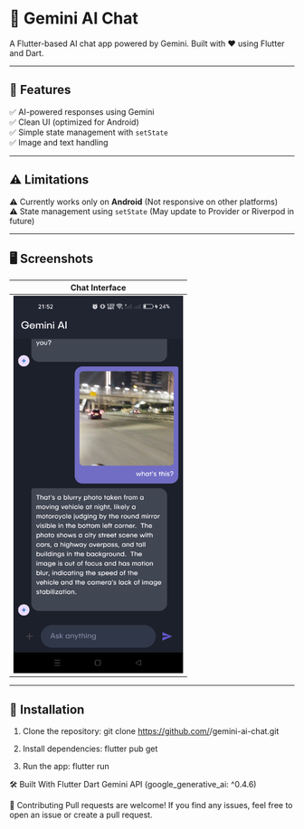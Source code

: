 # 🤖 Gemini AI Chat  
A Flutter-based AI chat app powered by Gemini. Built with ❤️ using Flutter and Dart.

---

## 🚀 Features
✅ AI-powered responses using Gemini  
✅ Clean UI (optimized for Android)  
✅ Simple state management with `setState`  
✅ Image and text handling  

---

## ⚠️ Limitations
⚠️ Currently works only on **Android** (Not responsive on other platforms)  
⚠️ State management using `setState` (May update to Provider or Riverpod in future)  

---

## 🖥️ Screenshots
| Chat Interface |
|---------------|
| <img src="flutter_01.png" width="300"> |

---

## 📲 Installation
1. Clone the repository:
git clone https://github.com/<your-username>/gemini-ai-chat.git

2. Install dependencies:
flutter pub get

3. Run the app:
flutter run


🛠️ Built With
Flutter
Dart
Gemini API (google_generative_ai: ^0.4.6)


🌟 Contributing
Pull requests are welcome! If you find any issues, feel free to open an issue or create a pull request.
